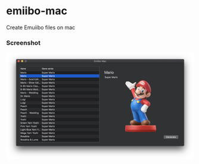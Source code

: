 # emiibo-mac
Create Emuiibo files on mac

### Screenshot
![screenhot1](https://github.com/midyro/emiibo-mac/blob/master/screenshot1.png)
